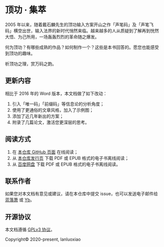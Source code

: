 # 顶功 · 集萃

2005 年以来，随着戴石麟先生的顶功输入方案开山之作「声笔码」及「声笔飞码」横空出世，输入法界的新时代悄然来临。越来越多的人从质疑到了解再到恍然大悟、为己所用，一场轰轰烈烈的革命随之爆发。

何为顶功？有哪些成熟的作品？如何制作一个？这些是本书回答的。愿您也能感受到顶功的趣味。

析顶功之理，赏万码之韵。

## 更新内容

相比于 2016 年的 Word 版本，本文档做了如下改动：

1. 引入「唯一码」「前缀码」等信息论的分析角度；
2. 使用了更通俗的文章风格，加入了示例图；
3. 添加了近几年新出的方案；
4. 附录了几篇论文，激活您更深层的思考。

## 阅读方式

1. 在 [本仓库 GitHub 页面](https://lanluoxiao.github.io/ding/) 在线阅读；
2. 从 [本仓库发行页](https://github.com/lanluoxiao/ding/releases) 下载 PDF 或 EPUB 格式的电子书离线阅读；
3. 从 [百度网盘]() 下载 PDF 或 EPUB 格式的电子书离线阅读。

## 联系作者

如果您对本文档有意见或建议，请在本仓库中提交 issue，也可以发送电子邮件给 [蓝落萧](mailto:2320693692@qq.com) 或 [Yb](mailto:seetxx@qq.com)。

## 开源协议

本文档遵循 [GPLv3 协议](LICENSE)。

Copyright&copy; 2020-present, lanluoxiao